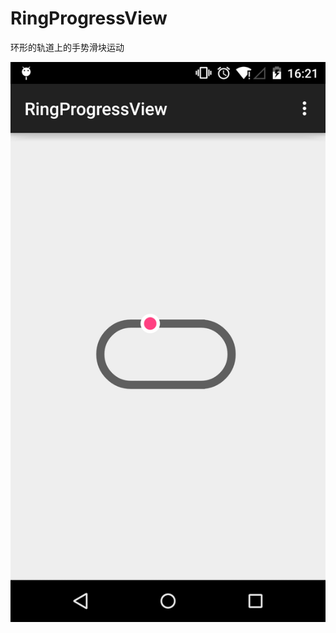 # RingProgressView
环形的轨道上的手势滑块运动

![image](https://github.com/xiaominfc/RingProgressView/raw/master/ringprogressview.png)
